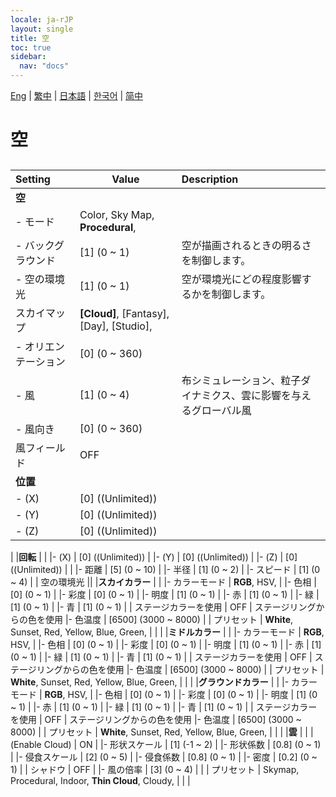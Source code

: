 ```yaml
---
locale: ja-rJP
layout: single
title: 空
toc: true
sidebar:
  nav: "docs"
---
```

[Eng](/dancexr/menu/2025.4/scene/sky) | [繁中](/tw/dancexr/menu/2025.4/scene/sky) | [日本語](/jp/dancexr/menu/2025.4/scene/sky) | [한국어](/kr/dancexr/menu/2025.4/scene/sky) | [简中](/zh/dancexr/menu/2025.4/scene/sky)

# 空

## 

| Setting | Value | Description |
| :--- | --- | :--- |
|**空** | | 
|- モード | Color, Sky Map, **Procedural**,  | 
|- バックグラウンド | [1] (0 ~ 1) | 空が描画されるときの明るさを制御します。
|- 空の環境光 | [1] (0 ~ 1) | 空が環境光にどの程度影響するかを制御します。
| スカイマップ |  **[Cloud]**,  [Fantasy],  [Day],  [Studio],  |  |
|- オリエンテーション | [0] (0 ~ 360) | 
|- 風 | [1] (0 ~ 4) | 布シミュレーション、粒子ダイナミクス、雲に影響を与えるグローバル風
|- 風向き | [0] (0 ~ 360) | 
| 風フィールド | OFF | 
|**位置** | | 
|- (X) | [0] ((Unlimited)) | 
|- (Y) | [0] ((Unlimited)) | 
|- (Z) | [0] ((Unlimited)) | 
|
|**回転** | | 
|- (X) | [0] ((Unlimited)) | 
|- (Y) | [0] ((Unlimited)) | 
|- (Z) | [0] ((Unlimited)) | 
|
|- 距離 | [5] (0 ~ 10) | 
|- 半径 | [1] (0 ~ 2) | 
|- スピード | [1] (0 ~ 4) | 
| 空の環境光 || 
|**スカイカラー** | | 
|- カラーモード | **RGB**, HSV,  | 
|- 色相 | [0] (0 ~ 1) | 
|- 彩度 | [0] (0 ~ 1) | 
|- 明度 | [1] (0 ~ 1) | 
|- 赤 | [1] (0 ~ 1) | 
|- 緑 | [1] (0 ~ 1) | 
|- 青 | [1] (0 ~ 1) | 
| ステージカラーを使用 | OFF | ステージリングからの色を使用
|- 色温度 | [6500] (3000 ~ 8000) | 
| プリセット |  **White**,  Sunset,  Red,  Yellow,  Blue,  Green,  |  |
|
|**ミドルカラー** | | 
|- カラーモード | **RGB**, HSV,  | 
|- 色相 | [0] (0 ~ 1) | 
|- 彩度 | [0] (0 ~ 1) | 
|- 明度 | [1] (0 ~ 1) | 
|- 赤 | [1] (0 ~ 1) | 
|- 緑 | [1] (0 ~ 1) | 
|- 青 | [1] (0 ~ 1) | 
| ステージカラーを使用 | OFF | ステージリングからの色を使用
|- 色温度 | [6500] (3000 ~ 8000) | 
| プリセット |  **White**,  Sunset,  Red,  Yellow,  Blue,  Green,  |  |
|
|**グラウンドカラー** | | 
|- カラーモード | **RGB**, HSV,  | 
|- 色相 | [0] (0 ~ 1) | 
|- 彩度 | [0] (0 ~ 1) | 
|- 明度 | [1] (0 ~ 1) | 
|- 赤 | [1] (0 ~ 1) | 
|- 緑 | [1] (0 ~ 1) | 
|- 青 | [1] (0 ~ 1) | 
| ステージカラーを使用 | OFF | ステージリングからの色を使用
|- 色温度 | [6500] (3000 ~ 8000) | 
| プリセット |  **White**,  Sunset,  Red,  Yellow,  Blue,  Green,  |  |
|
|**雲** | | 
| (Enable Cloud) | ON | 
|- 形状スケール | [1] (-1 ~ 2) | 
|- 形状係数 | [0.8] (0 ~ 1) | 
|- 侵食スケール | [2] (0 ~ 5) | 
|- 侵食係数 | [0.8] (0 ~ 1) | 
|- 密度 | [0.2] (0 ~ 1) | 
| シャドウ | OFF | 
|- 風の倍率 | [3] (0 ~ 4) | 
|
| プリセット |  Skymap,  Procedural,  Indoor,  **Thin Cloud**,  Cloudy,  |  |
|
